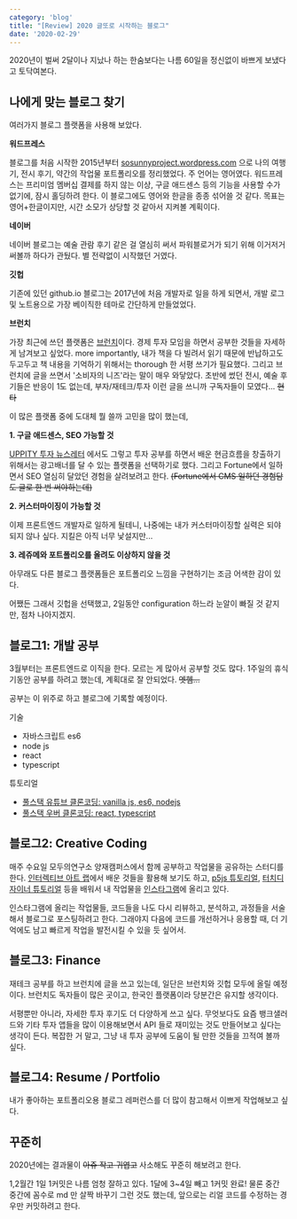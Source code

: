 ```yaml
---
category: 'blog'
title: "[Review] 2020 글또로 시작하는 블로그"
date: '2020-02-29'
---
```


2020년이 벌써 2달이나 지났나 하는 한숨보다는 나름 60일을 정신없이 바쁘게 보냈다고 토닥여본다.

## 나에게 맞는 블로그 찾기
여러가지 블로그 플랫폼을 사용해 보았다. 

**워드프레스**

블로그를 처음 시작한 2015년부터 [sosunnyproject.wordpress.com](https://sosunnyproject.wordpress.com) 으로 나의 여행기, 전시 후기, 약간의 작업물 포트폴리오를 정리했었다. 주 언어는 영어였다. 워드프레스는 프리미엄 멤버십 결제를 하지 않는 이상, 구글 애드센스 등의 기능을 사용할 수가 없기에, 잠시 홀딩하려 한다. 이 블로그에도 영어와 한글을 종종 섞어쓸 것 같다. 목표는 영어+한글이지만, 시간 소모가 상당할 것 같아서 지켜볼 계획이다.

**네이버**

네이버 블로그는 예술 관람 후기 같은 걸 열심히 써서 파워블로거가 되기 위해 이거저거 써볼까 하다가 관뒀다. 별 전략없이 시작했던 거였다.

**깃헙**

기존에 있던 github.io 블로그는 2017년에 처음 개발자로 일을 하게 되면서, 개발 로그 및 노트용으로 가장 베이직한 테마로 간단하게 만들었었다.  

**브런치**

가장 최근에 쓰던 플랫폼은 [브런치](https://brunch.co.kr/@babysloth#articles)이다. 경제 투자 모임을 하면서 공부한 것들을 자세하게 남겨보고 싶었다. more importantly, 내가 책을 다 빌려서 읽기 때문에 반납하고도 두고두고 책 내용을 기억하기 위해서는 thorough 한 서평 쓰기가 필요했다. 그리고 브런치에 글을 쓰면서 '소비자의 니즈'라는 말이 매우 와닿았다. 초반에 썼던 전시, 예술 후기들은 반응이 1도 없는데, 부자/재테크/투자 이런 글을 쓰니까 구독자들이 모였다... ~~현타~~  

이 많은 플랫폼 중에 도대체 뭘 쓸까 고민을 많이 했는데, 

**1. 구글 애드센스, SEO 가능할 것**

[UPPITY 투자 뉴스레터](https://stibee.com/api/v1.0/emails/share/j4DkZy-p5ENyyH-IUbTrH9Iz7zGQsQ==) 에서도 그렇고 투자 공부를 하면서 배운 현금흐름을 창출하기 위해서는 광고배너를 달 수 있는 플랫폼을 선택하기로 했다. 그리고 Fortune에서 일하면서 SEO 열심히 달았던 경험을 살려보려고 한다. ~~(Fortune에서 CMS 일하던 경험담도 글로 한 번 써야하는데)~~

**2. 커스터마이징이 가능할 것**

이제 프론트엔드 개발자로 일하게 될테니, 나중에는 내가 커스터마이징할 실력은 되야 되지 않나 싶다. 지킬은 아직 너무 낯설지만...

**3. 레쥬메와 포트폴리오를 올려도 이상하지 않을 것**

아무래도 다른 블로그 플랫폼들은 포트폴리오 느낌을 구현하기는 조금 어색한 감이 있다. 

어쨌든 그래서 깃헙을 선택했고, 2일동안 configuration 하느라 눈알이 빠질 것 같지만, 점차 나아지겠지.

## 블로그1: 개발 공부

3월부터는 프론트엔드로 이직을 한다. 모르는 게 많아서 공부할 것도 많다. 1주일의 휴식기동안 공부를 하려고 했는데, 계획대로 잘 안되었다. ~~엣헴...~~

공부는 이 위주로 하고 블로그에 기록할 예정이다.

기술 
- 자바스크립트 es6
- node js
- react 
- typescript 

튜토리얼
- [풀스택 유튜브 클론코딩: vanilla js, es6, nodejs]( https://academy.nomadcoders.co/p/javascript-fullstack-from-zero-to-hero)
- [풀스택 우버 클론코딩: react, typescript](https://academy.nomadcoders.co/p/nuber-fullstack-javascript-graphql-course)


##  블로그2: Creative Coding

매주 수요일 모두의연구소 양재캠퍼스에서 함께 공부하고 작업물을 공유하는 스터디를 한다. [인터렉티브 아트 랩](https://www.instagram.com/interactive_art_lab/)에서 배운 것들을 활용해 보기도 하고, [p5js 튜토리얼](https://www.youtube.com/user/shiffman), [터치디자이너 튜토리얼](https://www.youtube.com/user/nose2bear) 등을 배워서 내 작업물을 [인스타그램](https://www.instagram.com/sosunnyproject/)에 올리고 있다. 

인스타그램에 올리는 작업물들, 코드들을 나도 다시 리뷰하고, 분석하고, 과정들을 서술해서 블로그로 포스팅하려고 한다. 그래야지 다음에 코드를 개선하거나 응용할 때, 더 기억에도 남고 빠르게 작업을 발전시킬 수 있을 듯 싶어서.

##  블로그3: Finance

재테크 공부를 하고 브런치에 글을 쓰고 있는데, 일단은 브런치와 깃헙 모두에 올릴 예정이다. 브런치도 독자들이 많은 곳이고, 한국인 플랫폼이라 당분간은 유지할 생각이다. 

서평뿐만 아니라, 자세한 투자 후기도 더 다양하게 쓰고 싶다. 무엇보다도 요즘 뱅크샐러드와 기타 투자 앱들을 많이 이용해보면서 API 들로 재미있는 것도 만들어보고 싶다는 생각이 든다. 복잡한 거 말고, 그냥 내 투자 공부에 도움이 될 만한 것들을 끄적여 볼까 싶다. 

## 블로그4: Resume / Portfolio

내가 좋아하는 포트폴리오용 블로그 레퍼런스를 더 많이 참고해서 이쁘게 작업해보고 싶다. 

## 꾸준히 

2020년에는 결과물이 ~~아쥬 작고 귀엽고~~ 사소해도 꾸준히 해보려고 한다.

1,2월간 1일 1커밋은 나름 엄청 잘하고 있다. 1달에 3~4일 빼고 1커밋 완료! 물론 중간 중간에 꼼수로 md 만 살짝 바꾸기 그런 것도 했는데, 앞으로는 리얼 코드를 수정하는 경우만 커밋하려고 한다. 


